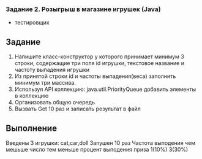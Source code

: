 ### Задание 2. Розыгрыш в магазине игрушек (Java)
* тестировщик
## Задание
1. Напишите класс-конструктор у которого принимает минимум 3 строки, содержащие три поля id   игрушки, текстовое название и частоту выпадения игрушки
2. Из принятой строки id и частоты выпадения(веса) заполнить минимум три массива.
3. Используя API коллекцию: java.util.PriorityQueue добавить элементы в коллекцию
4. Организовать общую очередь
5. Вызвать Get 10 раз и записать результат в файл

## Выполнение
Введены 3 игрушки: cat,car,doll
Запушен 10 раз
Частота выподения чем мешьше число тем меньше процент выподения приза 1(10%) 3(30%)
